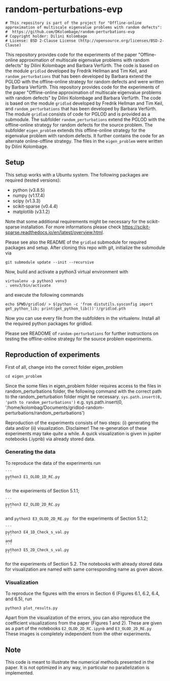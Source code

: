 # random-perturbations-evp

```
# This repository is part of the project for "Offline-online approximation of multiscale eigenvalue problems with random defects":
#  https://github.com/DKolombage/random-perturbations-evp
# Copyright holder: Dilini Kolombage
# License: BSD 2-Clause License (http://opensource.org/licenses/BSD-2-Clause)
```

This repository provides code for the experiments of the paper "Offline-online approximation of multiscale eigenvalue problems with random defects" by Dilini Kolombage and Barbara Verfürth. The code is based on the module `gridlod` developed by Fredrik Hellman and Tim Keil, and `random_perturbations` that has been developed by Barbara extend the PGLOD with the offline-online strategy for random defects and were written by Barbara Verfürth.
This repository provides code for the experiments of the paper "Offline-online approximation of multiscale eigenvalue problems with random defects" by Dilini Kolombage and Barbara Verfürth. The code is based on the module `gridlod` developed by Fredrik Hellman and Tim Keil, and `random_perturbations` that has been developed by Barbara Verfürth. The module `gridlod` consists of code for PGLOD and is provided as a submodule. The subfolder `random_perturbations` extend the PGLOD with the offline-online strategy for random defects for the source problem. The subfolder `eigen_problem` extends this offline-online strategy for the eigenvalue problem with random defects. It further contains the code for an alternate online-offline strategy. The files in the `eigen_problem` were written by Dilini Kolombage.

## Setup

This setup works with a Ubuntu system. The following packages are required (tested versions):
 - python (v3.8.5)
 - numpy (v1.17.4)
 - scipy (v1.3.3)
 - scikit-sparse (v0.4.4) 
 - matplotlib (v3.1.2)
 
Note that some additional requirements might be necessary for the scikit-sparse installation. For more informations please check https://scikit-sparse.readthedocs.io/en/latest/overview.html.

Please see also the README of the `gridlod` submodule for required packages and setup.
After cloning this repo with git, initialize the submodule via

```
git submodule update --init --recursive
```

Now, build and activate a python3 virtual environment with

```
virtualenv -p python3 venv3
. venv3/bin/activate
```

and execute the following commands

```
echo $PWD/gridlod/ > $(python -c 'from distutils.sysconfig import get_python_lib; print(get_python_lib())')/gridlod.pth
```
Now you can use every file from the subfolders in the virtualenv. Install all the required python packages for gridlod. 

Please see READOME of `random-perturbations` for further instructions on testing the offline-online strategy for the source problem experiments.

## Reproduction of experiments

First of all, change into the correct folder eigen_problem

```
cd eigen_problem
```
Since the some files in eigen_problem folder requires access to the files in random_perturbations folder, the following command with the correct path to the random_perturbation folder might be necessary. 
`sys.path.insert(0, 'path to random_perturbations')`  e.g. sys.path.insert(0, '/home/kolombag/Documents/gridlod-random-perturbations/random_perturbations')


Reproduction of the experiments consists of two steps: (i) generating the data and/or (ii) visualization. 
Disclaimer! The re-generation of these experiments may take quite a while. A quick visualization is given in jupiter notebooks (.iypnb) via already stored data. 

### Generating the data
To reproduce the data of the experiments run

    ```
    python3 E1_OLOD_1D_RC.py
    ```
for the experiments of Section 5.1.1;

    ```
    python3 E2_OLOD_2D_RC.py
    ```
and
    ```python3 E3_OLOD_2D_RE.py
    ```
for the experiments of Section 5.1.2;

    ```
    python3 E4_1D_Check_s_val.py
    ```
    and
    ```
    python3 E5_2D_Check_s_val.py
    ```
for the experiments of Section 5.2. 
The notebooks with already stored data for visualization are named with same corresponding name as given above.

### Visualization
To reproduce the figures with the errors in Section 6 (Figures 6.1, 6.2, 6.4, and 6.5), run

```
python3 plot_results.py
```

Apart from the visualization of the errors, you can also reproduce the coefficient visualizations from the paper (Figures 1 and 2). These are given as a part of the notebooks 
``E2_OLOD_2D_RC.ipynb`` and ``E3_OLOD_2D_RE.py``
These images is completely independent from the other experiments.

## Note
This code is meant to illustrate the numerical methods presented in the paper. It is not optimized in any way, in particular no parallelization is implemented. 

